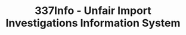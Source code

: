 ---
bigquery: https://console.cloud.google.com/bigquery?p=patents-public-data&d=usitc_investigations&page=dataset&project=sheets-management-319211
citation: US International Trade Commission 337Info Unfair Import Investigations Information
  System
contributors: US International Trade Comission
cost: None
description: US International Trade Commission 337Info Unfair Import Investigations
  Information System contains data on investigations done under Section 337. Section
  337 declares the infringement of certain statutory intellectual property rights
  and other forms of unfair competition in import trade to be unlawful practices.
  Most Section 337 investigations involve allegations of patent or registered trademark
  infringement.
documentation: FAQ and tutorial available on the site
last_edit: 04/13/2022, 02:03:08
location: https://pubapps2.usitc.gov/337external/
maintained_by: US International Trade Comission
schema_fields:
- investigationNo
- aljAssigned
- patentNumber
- endDateMarkmanHearing
- markmanHearing
- title
- cafcAppeals
- internalRemand
- teoReliefGranted
- teoIdDueDate
- copyrightNumbers
- complainant
- ouiiParticipation
- gcAttorney
- ouiiAttorney
- investigationTermDate
- finalIdOnViolationDue
- dateComplaintFiled
- finalIdOnViolationIssue
- docketNo
- teoProceedingInvolved
- trademarkNumbers
- teoIdIssueDate
- actualStartDateEvidHear
- targetDate
- actualEndDateEvidHear
- currentStatus
- startDateMarkmanHearing
- finalDetNoViolation
- respondent
- issueDateOtherNonFinal
- finalDetViolation
- scheduledEndDateEvidHear
- lastUpdated
- dateCreated
- patentNumbers
- currentActiveALJ
- id
- htsNumbers
- scheduledStartDateEvidHear
- investigationType
- dateOfPublicationFrNotice
- invUnfairAct
- publication_number
shortname: unfair_import_investigations
tags:
- import
- legal
- trade
timeframe: 2008-2021 (prior to 2008 downloadable as a JSON file)
title: 337Info - Unfair Import Investigations Information System
uuid: 2721f5ec-e599-4890-9265-9706719fc71e
---